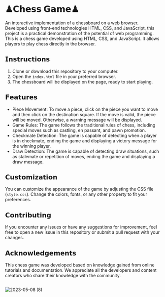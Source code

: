 # ♟𝗖𝗵𝗲𝘀𝘀 𝗚𝗮𝗺𝗲♟
An interactive implementation of a chessboard on a web browser. Developed using front-end technologies HTML, CSS, and JavaScript, this project is a practical demonstration of the potential of web programming.
This is a chess game developed using HTML, CSS, and JavaScript. It allows players to play chess directly in the browser.

## 𝗜𝗻𝘀𝘁𝗿𝘂𝗰𝘁𝗶𝗼𝗻𝘀

1. Clone or download this repository to your computer.
2. Open the `index.html` file in your preferred browser.
3. The chessboard will be displayed on the page, ready to start playing.

## 𝗙𝗲𝗮𝘁𝘂𝗿𝗲𝘀

- Piece Movement: To move a piece, click on the piece you want to move and then click on the destination square. If the move is valid, the piece will be moved. Otherwise, a warning message will be displayed.
- Game Rules: The game follows the traditional rules of chess, including special moves such as castling, en passant, and pawn promotion.
- Checkmate Detection: The game is capable of detecting when a player is in checkmate, ending the game and displaying a victory message for the winning player.
- Draw Detection: The game is capable of detecting draw situations, such as stalemate or repetition of moves, ending the game and displaying a draw message.

## 𝗖𝘂𝘀𝘁𝗼𝗺𝗶𝘇𝗮𝘁𝗶𝗼𝗻

You can customize the appearance of the game by adjusting the CSS file (`style.css`). Change the colors, fonts, or any other property to fit your preferences.

## 𝗖𝗼𝗻𝘁𝗿𝗶𝗯𝘂𝘁𝗶𝗻𝗴

If you encounter any issues or have any suggestions for improvement, feel free to open a new issue in this repository or submit a pull request with your changes.

## 𝗔𝗰𝗸𝗻𝗼𝘄𝗹𝗲𝗱𝗴𝗲𝗺𝗲𝗻𝘁𝘀

This chess game was developed based on knowledge gained from online tutorials and documentation. We appreciate all the developers and content creators who share their knowledge with the community.
##
![2023-05-08 (8)](https://user-images.githubusercontent.com/113322342/236958306-9bf5cd7d-5203-4688-ab3e-e55ade41f016.png)
